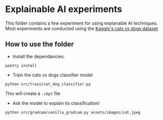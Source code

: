 # Explainable AI experiments

This folder contains a few experiment for using explanable AI techniques. Most experiments are conducted using the [Kaggle's cats vs dogs dataset](https://www.kaggle.com/c/dogs-vs-cats)

## How to use the folder

- Install the dependancies:

```
poetry install
```

- Train the cats vs dogs classifier model

```
python src/train/cat_dog_classifier.py
```

This will create a `.ckpt` file

- Ask the model to explain its classification!

```
python src/gradcam/vanilla_gradcam.py assets/images/cat.jpeg
```